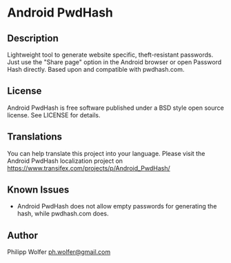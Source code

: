 Android PwdHash
===============

Description
-----------
Lightweight tool to generate website specific, theft-resistant passwords. Just
use the "Share page" option in the Android browser or open Password Hash
directly. Based upon and compatible with pwdhash.com.

License
-------
Android PwdHash is free software published under a BSD style open source license.
See LICENSE for details.

Translations
------------
You can help translate this project into your language. Please visit the Android PwdHash
localization project on https://www.transifex.com/projects/p/Android_PwdHash/

Known Issues
-----------
* Android PwdHash does not allow empty passwords for generating the hash, while
  pwdhash.com does.

Author
------
Philipp Wolfer <ph.wolfer@gmail.com>
